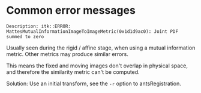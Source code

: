 # Common error messages

```
Description: itk::ERROR: MattesMutualInformationImageToImageMetric(0x1d1d9ac0): Joint PDF summed to zero
```

Usually seen during the rigid / affine stage, when using a mutual information metric. Other metrics may produce similar errors. 

This means the fixed and moving images don't overlap in physical space, and therefore the similarity metric can't be computed.

Solution: Use an initial transform, see the `-r` option to antsRegistration.


